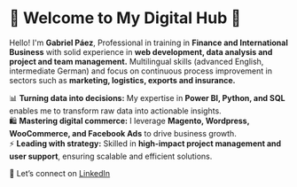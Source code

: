 # 🦅 Welcome to My Digital Hub 🚀  

Hello! I'm **Gabriel Páez**, Professional in training in **Finance and International Business** with solid experience in **web development, data analysis and project and team management.** Multilingual skills (advanced English, intermediate German) and focus on continuous process improvement in sectors such as **marketing, logistics, exports and insurance.**

📊 **Turning data into decisions:** My expertise in **Power BI, Python, and SQL** enables me to transform raw data into actionable insights.  
🛍️ **Mastering digital commerce:** I leverage **Magento, Wordpress, WooCommerce, and Facebook Ads** to drive business growth.  
⚡ **Leading with strategy:** Skilled in **high-impact project management and user support**, ensuring scalable and efficient solutions.  

🔗 Let’s connect on [LinkedIn](https://www.linkedin.com/in/juangabrielpaez)  
